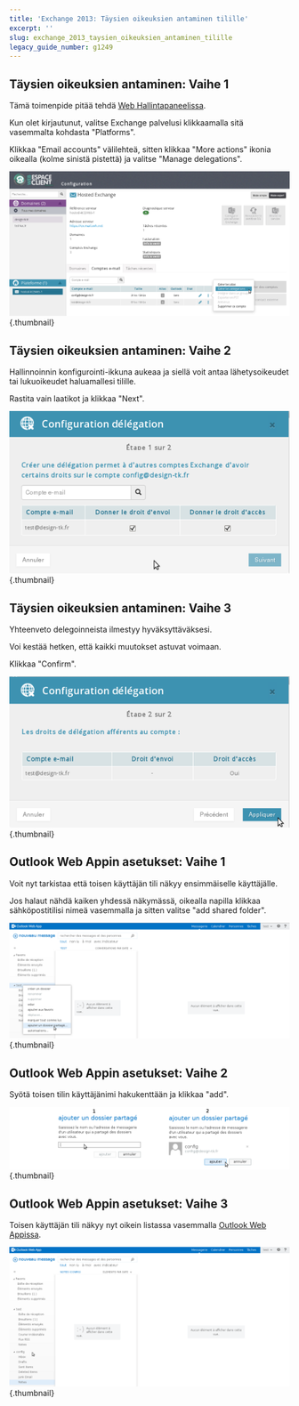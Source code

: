 ```yaml
---
title: 'Exchange 2013: Täysien oikeuksien antaminen tilille'
excerpt: ''
slug: exchange_2013_taysien_oikeuksien_antaminen_tilille
legacy_guide_number: g1249
---
```



## Täysien oikeuksien antaminen: Vaihe 1
Tämä toimenpide pitää tehdä [Web Hallintapaneelissa](https://www.ovh.com/manager/web/login.html).

Kun olet kirjautunut, valitse Exchange palvelusi klikkaamalla sitä vasemmalta kohdasta "Platforms".

Klikkaa "Email accounts" välilehteä, sitten klikkaa "More actions" ikonia oikealla (kolme sinistä pistettä) ja valitse "Manage delegations".

![](images/img_1025.jpg){.thumbnail}


## Täysien oikeuksien antaminen: Vaihe 2
Hallinnoinnin konfigurointi-ikkuna aukeaa ja siellä voit antaa lähetysoikeudet tai lukuoikeudet haluamallesi tilille.

Rastita vain laatikot ja klikkaa "Next".

![](images/img_1026.jpg){.thumbnail}


## Täysien oikeuksien antaminen: Vaihe 3
Yhteenveto delegoinneista ilmestyy hyväksyttäväksesi.

Voi kestää hetken, että kaikki muutokset astuvat voimaan.

Klikkaa "Confirm".

![](images/img_1027.jpg){.thumbnail}


## Outlook Web Appin asetukset: Vaihe 1
Voit nyt tarkistaa että toisen käyttäjän tili näkyy ensimmäiselle käyttäjälle.

Jos halaut nähdä kaiken yhdessä näkymässä, oikealla napilla klikkaa sähköpostitilisi nimeä vasemmalla ja sitten valitse "add shared folder".

![](images/img_1028.jpg){.thumbnail}


## Outlook Web Appin asetukset: Vaihe 2
Syötä toisen tilin käyttäjänimi hakukenttään ja klikkaa "add".

![](images/img_1029.jpg){.thumbnail}


## Outlook Web Appin asetukset: Vaihe 3
Toisen käyttäjän tili näkyy nyt oikein listassa vasemmalla [Outlook Web Appissa](https://ex.mail.ovh.net/owa).

![](images/img_1030.jpg){.thumbnail}

